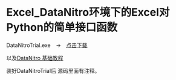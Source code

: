 # Excel_DataNitro环境下的Excel对Python的简单接口函数



DataNitroTrial.exe　->　[点击下载](http://pan.baidu.com/s/1bnPuiAz)

以及[DataNitro 基础教程](http://jingyan.baidu.com/article/656db91886146be380249c72.html)


装好DataNitroTrial后 源码里面有注释。

